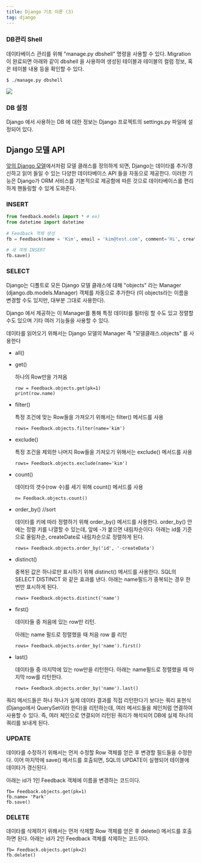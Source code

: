 ```yaml
---
title: Django 기초 이론 (3)
tag: django
---
```




### DB관리 Shell

데이타베이스 관리를 위해 "manage.py dbshell" 명령을 사용할 수 있다. Migration이 완료되면 아래와 같이 dbshell 을 사용하여 생성된 테이블과 테이블의 컬럼 정보, 혹은 테이블 내용 등을 확인할 수 있다.

```
$ ./manage.py dbshell
```

![](http://pythonstudy.xyz/images/django/dbshell.png)



### DB 설정

Django 에서 사용하는 DB 에 대한 정보는 Django 프로젝트의 settings.py 파일에 설정되어 있다.





## Django 모델 API

[앞의 Django 모델](http://pythonstudy.xyz/python/article/308-Django-모델-Model)에서처럼 모델 클래스를 정의하게 되면, Django는 데이타를 추가/갱신하고 읽어 들일 수 있는 다양한 데이타베이스 API 들을 자동으로 제공한다. 이러한 기능은 Django가 ORM 서비스를 기본적으로 제공함에 따른 것으로 데이타베이스를 편리하게 핸들링할 수 있게 도와준다.



### INSERT

```python
from feedback.models import * # ex)
from datetime import datetime
 
# Feedback 객체 생성
fb = Feedback(name = 'Kim', email = 'kim@test.com', comment='Hi', createDate=datetime.now())
 
# 새 객체 INSERT
fb.save()
```



### SELECT

Django는 디폴트로 모든 Django 모델 클래스에 대해 "objects" 라는 Manager (django.db.models.Manager) 객체를 자동으로 추가한다 (이 objects라는 이름을 변경할 수도 있지만, 대부분 그대로 사용한다). 

Django 에서 제공하는 이 Manager를 통해 특정 데이타를 필터링 할 수도 있고 정렬할 수도 있으며 기타 여러 기능들을 사용할 수 있다.

데이타를 읽어오기 위해서는 Django 모델의 Manager 즉 "모델클래스.objects" 를 사용한다

- all()

- get()

  하나의 Row만을 가져옴

  ```
  row = Feedback.objects.get(pk=1)
  print(row.name)
  ```

- filter()

  특정 조건에 맞는 Row들을 가져오기 위해서는 filter() 메서드를 사용

  ```
  rows= Feedback.objects.filter(name='kim')
  ```

- exclude()

  특정 조건을 제외한 나머지 Row들을 가져오기 위해서는 exclude() 메서드를 사용

  ```
  rows= Feedback.objects.exclude(name='kim')
  ```

- count()

  데이타의 갯수(row 수)를 세기 위해 count() 메서드를 사용

  ```
  n= Feedback.objects.count()
  ```

- order_by() //sort

  데이타를 키에 따라 정렬하기 위해 order_by() 메서드를 사용한다. order_by() 안에는 정렬 키를 나열할 수 있는데, 앞에 -가 붙으면 내림차순이다. 아래는 id를 기준으로 올림차순, createDate로 내림차순으로 정렬하게 된다.

  ```
  rows= Feedback.objects.order_by('id', '-createData')
  ```

- distinct()

  중복된 값은 하나로만 표시하기 위해 distinct() 메서드를 사용한다. SQL의 SELECT DISTINCT 와 같은 효과를 낸다. 아래는 name필드가 중복되는 경우 한번만 표시하게 된다.

  ```
  rows= Feedback.objects.distinct('name')
  ```

- first()

  데이타들 중 처음에 있는 row만 리턴.

  아래는 name 필드로 정렬했을 때 처음 row 를 리턴

  ```
  rows= Feedback.objects.order_by('name').first()
  ```

- last()

  데이타들 중 마지막에 있는 row만을 리턴한다. 아래는 name필드로 정렬했을 때 마지막 row를 리턴한다.

  ```
  rows= Feedback.objects.order_by('name').last()
  ```

 쿼리 메서드들은 하나 하나가 실제 데이타 결과를 직접 리턴한다기 보다는 쿼리 표현식(Django에서 QuerySet이라 한다)을 리턴하는데, 여러 메서드들을 체인처럼 연결하여 사용할 수 있다. 즉, 여러 체인으로 연결되어 리턴된 쿼리가 해석되어 DB에 실제 하나의 쿼리를 보내게 된다. 



### UPDATE

 데이타를 수정하기 위해서는 먼저 수정할 Row 객체를 얻은 후 변경할 필드들을 수정한다. 이어 마지막에 save() 메서드를 호출되면, SQL의 UPDATE이 실행되어 테이블에 데이타가 갱신된다. 

아래는 id가 1인 Feedback 객체에 이름을 변경하는 코드이다.

```
fb= Feedback.objects.get(pk=1)
fb.name= 'Park'
fb.save()
```



### DELETE

데이타를 삭제하기 위해서는 먼저 삭제할 Row 객체를 얻은 후 delete() 메서드를 호출하면 된다. 아래는 id가 2인 Feedback 객체를 삭제하는 코드이다.

```
fb= Feedback.objects.get(pk=2)
fb.delete()
```